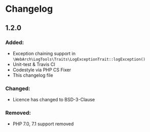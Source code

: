 Changelog
=========

1.2.0
-----

### Added:
- Exception chaining support in `\WebArch\LogTools\Traits\LogExceptionTrait::logException()`
- Unit-test & Travis CI
- Codestyle via PHP CS Fixer
- This changelog file

### Changed:
- Licence has changed to BSD-3-Clause

### Removed:
- PHP 7.0, 7.1 support removed
